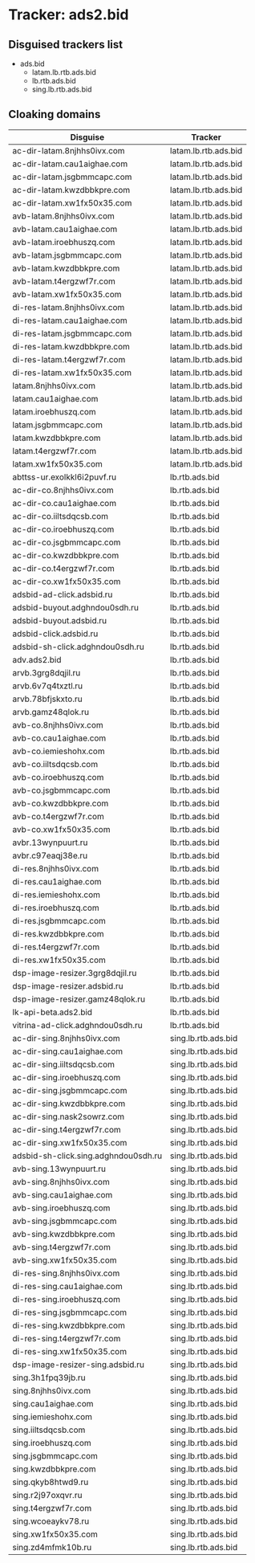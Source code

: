 # Tracker: ads2.bid

## Disguised trackers list

* ads.bid
    * latam.lb.rtb.ads.bid
    * lb.rtb.ads.bid
    * sing.lb.rtb.ads.bid

## Cloaking domains

| Disguise | Tracker |
| ---- | ---- |
| ac-dir-latam.8njhhs0ivx.com | latam.lb.rtb.ads.bid |
| ac-dir-latam.cau1aighae.com | latam.lb.rtb.ads.bid |
| ac-dir-latam.jsgbmmcapc.com | latam.lb.rtb.ads.bid |
| ac-dir-latam.kwzdbbkpre.com | latam.lb.rtb.ads.bid |
| ac-dir-latam.xw1fx50x35.com | latam.lb.rtb.ads.bid |
| avb-latam.8njhhs0ivx.com | latam.lb.rtb.ads.bid |
| avb-latam.cau1aighae.com | latam.lb.rtb.ads.bid |
| avb-latam.iroebhuszq.com | latam.lb.rtb.ads.bid |
| avb-latam.jsgbmmcapc.com | latam.lb.rtb.ads.bid |
| avb-latam.kwzdbbkpre.com | latam.lb.rtb.ads.bid |
| avb-latam.t4ergzwf7r.com | latam.lb.rtb.ads.bid |
| avb-latam.xw1fx50x35.com | latam.lb.rtb.ads.bid |
| di-res-latam.8njhhs0ivx.com | latam.lb.rtb.ads.bid |
| di-res-latam.cau1aighae.com | latam.lb.rtb.ads.bid |
| di-res-latam.jsgbmmcapc.com | latam.lb.rtb.ads.bid |
| di-res-latam.kwzdbbkpre.com | latam.lb.rtb.ads.bid |
| di-res-latam.t4ergzwf7r.com | latam.lb.rtb.ads.bid |
| di-res-latam.xw1fx50x35.com | latam.lb.rtb.ads.bid |
| latam.8njhhs0ivx.com | latam.lb.rtb.ads.bid |
| latam.cau1aighae.com | latam.lb.rtb.ads.bid |
| latam.iroebhuszq.com | latam.lb.rtb.ads.bid |
| latam.jsgbmmcapc.com | latam.lb.rtb.ads.bid |
| latam.kwzdbbkpre.com | latam.lb.rtb.ads.bid |
| latam.t4ergzwf7r.com | latam.lb.rtb.ads.bid |
| latam.xw1fx50x35.com | latam.lb.rtb.ads.bid |
| abttss-ur.exolkkl6i2puvf.ru | lb.rtb.ads.bid |
| ac-dir-co.8njhhs0ivx.com | lb.rtb.ads.bid |
| ac-dir-co.cau1aighae.com | lb.rtb.ads.bid |
| ac-dir-co.iiltsdqcsb.com | lb.rtb.ads.bid |
| ac-dir-co.iroebhuszq.com | lb.rtb.ads.bid |
| ac-dir-co.jsgbmmcapc.com | lb.rtb.ads.bid |
| ac-dir-co.kwzdbbkpre.com | lb.rtb.ads.bid |
| ac-dir-co.t4ergzwf7r.com | lb.rtb.ads.bid |
| ac-dir-co.xw1fx50x35.com | lb.rtb.ads.bid |
| adsbid-ad-click.adsbid.ru | lb.rtb.ads.bid |
| adsbid-buyout.adghndou0sdh.ru | lb.rtb.ads.bid |
| adsbid-buyout.adsbid.ru | lb.rtb.ads.bid |
| adsbid-click.adsbid.ru | lb.rtb.ads.bid |
| adsbid-sh-click.adghndou0sdh.ru | lb.rtb.ads.bid |
| adv.ads2.bid | lb.rtb.ads.bid |
| arvb.3grg8dqjil.ru | lb.rtb.ads.bid |
| arvb.6v7q4txztl.ru | lb.rtb.ads.bid |
| arvb.78bfjskxto.ru | lb.rtb.ads.bid |
| arvb.gamz48qlok.ru | lb.rtb.ads.bid |
| avb-co.8njhhs0ivx.com | lb.rtb.ads.bid |
| avb-co.cau1aighae.com | lb.rtb.ads.bid |
| avb-co.iemieshohx.com | lb.rtb.ads.bid |
| avb-co.iiltsdqcsb.com | lb.rtb.ads.bid |
| avb-co.iroebhuszq.com | lb.rtb.ads.bid |
| avb-co.jsgbmmcapc.com | lb.rtb.ads.bid |
| avb-co.kwzdbbkpre.com | lb.rtb.ads.bid |
| avb-co.t4ergzwf7r.com | lb.rtb.ads.bid |
| avb-co.xw1fx50x35.com | lb.rtb.ads.bid |
| avbr.13wynpuurt.ru | lb.rtb.ads.bid |
| avbr.c97eaqj38e.ru | lb.rtb.ads.bid |
| di-res.8njhhs0ivx.com | lb.rtb.ads.bid |
| di-res.cau1aighae.com | lb.rtb.ads.bid |
| di-res.iemieshohx.com | lb.rtb.ads.bid |
| di-res.iroebhuszq.com | lb.rtb.ads.bid |
| di-res.jsgbmmcapc.com | lb.rtb.ads.bid |
| di-res.kwzdbbkpre.com | lb.rtb.ads.bid |
| di-res.t4ergzwf7r.com | lb.rtb.ads.bid |
| di-res.xw1fx50x35.com | lb.rtb.ads.bid |
| dsp-image-resizer.3grg8dqjil.ru | lb.rtb.ads.bid |
| dsp-image-resizer.adsbid.ru | lb.rtb.ads.bid |
| dsp-image-resizer.gamz48qlok.ru | lb.rtb.ads.bid |
| lk-api-beta.ads2.bid | lb.rtb.ads.bid |
| vitrina-ad-click.adghndou0sdh.ru | lb.rtb.ads.bid |
| ac-dir-sing.8njhhs0ivx.com | sing.lb.rtb.ads.bid |
| ac-dir-sing.cau1aighae.com | sing.lb.rtb.ads.bid |
| ac-dir-sing.iiltsdqcsb.com | sing.lb.rtb.ads.bid |
| ac-dir-sing.iroebhuszq.com | sing.lb.rtb.ads.bid |
| ac-dir-sing.jsgbmmcapc.com | sing.lb.rtb.ads.bid |
| ac-dir-sing.kwzdbbkpre.com | sing.lb.rtb.ads.bid |
| ac-dir-sing.nask2sowrz.com | sing.lb.rtb.ads.bid |
| ac-dir-sing.t4ergzwf7r.com | sing.lb.rtb.ads.bid |
| ac-dir-sing.xw1fx50x35.com | sing.lb.rtb.ads.bid |
| adsbid-sh-click.sing.adghndou0sdh.ru | sing.lb.rtb.ads.bid |
| avb-sing.13wynpuurt.ru | sing.lb.rtb.ads.bid |
| avb-sing.8njhhs0ivx.com | sing.lb.rtb.ads.bid |
| avb-sing.cau1aighae.com | sing.lb.rtb.ads.bid |
| avb-sing.iroebhuszq.com | sing.lb.rtb.ads.bid |
| avb-sing.jsgbmmcapc.com | sing.lb.rtb.ads.bid |
| avb-sing.kwzdbbkpre.com | sing.lb.rtb.ads.bid |
| avb-sing.t4ergzwf7r.com | sing.lb.rtb.ads.bid |
| avb-sing.xw1fx50x35.com | sing.lb.rtb.ads.bid |
| di-res-sing.8njhhs0ivx.com | sing.lb.rtb.ads.bid |
| di-res-sing.cau1aighae.com | sing.lb.rtb.ads.bid |
| di-res-sing.iroebhuszq.com | sing.lb.rtb.ads.bid |
| di-res-sing.jsgbmmcapc.com | sing.lb.rtb.ads.bid |
| di-res-sing.kwzdbbkpre.com | sing.lb.rtb.ads.bid |
| di-res-sing.t4ergzwf7r.com | sing.lb.rtb.ads.bid |
| di-res-sing.xw1fx50x35.com | sing.lb.rtb.ads.bid |
| dsp-image-resizer-sing.adsbid.ru | sing.lb.rtb.ads.bid |
| sing.3h1fpq39jb.ru | sing.lb.rtb.ads.bid |
| sing.8njhhs0ivx.com | sing.lb.rtb.ads.bid |
| sing.cau1aighae.com | sing.lb.rtb.ads.bid |
| sing.iemieshohx.com | sing.lb.rtb.ads.bid |
| sing.iiltsdqcsb.com | sing.lb.rtb.ads.bid |
| sing.iroebhuszq.com | sing.lb.rtb.ads.bid |
| sing.jsgbmmcapc.com | sing.lb.rtb.ads.bid |
| sing.kwzdbbkpre.com | sing.lb.rtb.ads.bid |
| sing.qkyb8htwd9.ru | sing.lb.rtb.ads.bid |
| sing.r2j97oxqvr.ru | sing.lb.rtb.ads.bid |
| sing.t4ergzwf7r.com | sing.lb.rtb.ads.bid |
| sing.wcoeaykv78.ru | sing.lb.rtb.ads.bid |
| sing.xw1fx50x35.com | sing.lb.rtb.ads.bid |
| sing.zd4mfmk10b.ru | sing.lb.rtb.ads.bid |